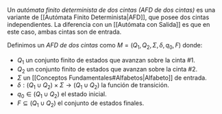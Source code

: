 Un *autómata finito determinista de dos cintas (AFD de dos cintas)* es una variante de [[Autómata Finito Determinista|AFD]], que posee dos cintas independientes. La diferencia con un [[Autómata con Salida]] es que en este caso, ambas cintas son de entrada.

Definimos un *AFD de dos cintas* como $M=(Q_1, Q_2, \Sigma,\delta, q_0, F)$ donde:
- $Q_1$ un conjunto finito de estados que avanzan sobre la cinta #1.
- $Q_2$ un conjunto finito de estados que avanzan sobre la cinta #2.
- $\Sigma$ un [[Conceptos Fundamentales#Alfabetos|Alfabeto]] de entrada.
- $\delta : (Q_1 \cup Q_2) \times \Sigma \rightarrow (Q_1 \cup Q_2)$ la función de transición.
- $q_0 \in (Q_1 \cup Q_2)$ el estado inicial.
- $F \subseteq (Q_1 \cup Q_2)$ el conjunto de estados finales.